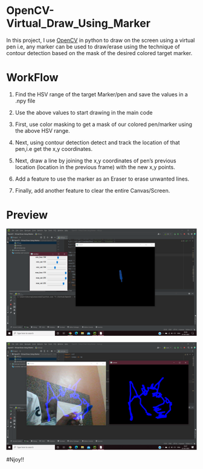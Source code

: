 # OpenCV-Virtual_Draw_Using_Marker

In this project, I use [OpenCV]() in python to draw on the screen using a virtual pen i.e, any marker can be used to draw/erase using the technique of contour detection based on the mask of the desired colored target marker.

# WorkFlow

1. Find the HSV range of the target Marker/pen and save the values in a .npy file

2. Use the above values to start drawing in the main code

3. First, use color masking to get a mask of our colored pen/marker using the above HSV range.

4. Next, using contour detection detect and track the location of that pen,i.e get the x,y coordinates.

5. Next, draw a line by joining the x,y coordinates of pen’s previous location (location in the previous frame) with the new x,y points.

6. Add a feature to use the marker as an Eraser to erase unwanted lines.

7. Finally, add another feature to clear the entire Canvas/Screen.

# Preview

![Image1](https://github.com/Anuragtsl/OpenCV-Virtual_Draw_Using_Marker/blob/main/images/1.png)

![Image2](https://github.com/Anuragtsl/OpenCV-Virtual_Draw_Using_Marker/blob/main/images/2.png)


#Njoy!!
